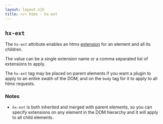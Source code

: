 ```yaml
---
layout: layout.njk
title: </> htmx - hx-ext
---
```


## `hx-ext`

The `hx-ext` attribute enables an htmx [extension](/extensions) for an element and all its children.

The value can be a single extension name or a comma separated list of extensions to apply.

The `hx-ext` tag may be placed on parent elements if you want a plugin to apply to an entire swath of the DOM,
and on the `body` tag for it to apply to all htmx requests.

### Notes

* `hx-ext` is both inherited and merged with parent elements, so you can specify extensions on any element in the DOM 
hierarchy and it will apply to all child elements. 
